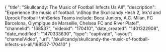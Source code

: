 {
    "title": "Skullcandy: The Music of Football Infects Us All",
    "description": "Experience the music of football. \nShop the Skullcandy Hesh 2, Ink'd and Uprock Football \n\nSeries Teams include: Boca Juniors, A.C. Milan, FC Barcelona, Olympique de Marseille, Chelsea FC and River Plate!",
    "channelid": "168537",
    "videoid": "170410",
    "date_created": "1401322908",
    "date_modified": "1470333630",
    "type": "captivate",
    "layout": "channelVideo",
    "url": "\/skullcandy\/skullcandy-the-music-of-football-infects-us-all\/168537-170410"
}